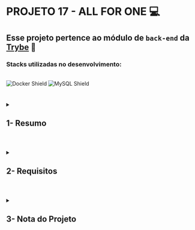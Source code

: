 # PROJETO 17 - ALL FOR ONE :computer:

## Esse projeto pertence ao módulo de `back-end` da [Trybe](https://www.betrybe.com/) :green_heart:

### Stacks utilizadas no desenvolvimento:
<div style="display: inline_block"><br>
  <img src="https://img.shields.io/badge/Docker-2CA5E0?style=for-the-badge&logo=docker&logoColor=white" alt="Docker Shield" />
  <img src="https://img.shields.io/badge/MySQL-005C84?style=for-the-badge&logo=mysql&logoColor=white" alt="MySQL Shield" />
</div>
 
 #
<details>
 
<summary>
  
## 1- Resumo
  
</summary>

Nesse projeto trabalhei com a aplicação dos conceitos de SQL onde pude exibir dados específicos de tabelas, filtrando os elementos com precisão e manipulando a informação de diversas formas possíveis, como:

* Filtragem condicional;
* Adicionando novas colunas e valores em determinadas tabelas;
* Atualizando dados de uma coluna existente utilizando condicionais;
* Deletando dados e tabelas específicas; Veja mais abaixo!
  
</details>

#

<details>
 
<summary>
 
## 2- Requisitos

</summary>

* I. Exiba apenas os nomes dos produtos na tabela products.
* II. Exiba os dados de todas as colunas da tabela products.
* III. Escreva uma query que exiba os valores da coluna que representa a primary key da tabela products.
* IV. Conte quantos registros existem na coluna product_name da tabela products.
* V. Monte uma query que exiba os dados da tabela products a partir do quarto registro até o décimo terceiro.
* VI. Exiba os dados das colunas product_name e id da tabela products de maneira que os resultados estejam em ordem alfabética dos nomes.
* VII. Mostre apenas os ids dos 5 últimos registros da tabela products (a ordenação deve ser baseada na coluna id).
* VIII. Faça uma consulta na tabela employees que retorne o nome completo da pessoa colaboradora (colunas first_name e last_name) com o nome full_name e também a localização completa (colunas city, state_province e address) com o nome location.
* IX. Mostre todos os valores de notes da tabela purchase_orders que não são nulos.
* X. Mostre todos os dados da tabela purchase_orders em ordem decrescente, ordenados por created_by em que o created_by é maior ou igual a 3.
* XI. Exiba os dados da coluna notes da tabela purchase_orders em que seu valor de Purchase generated based on Order é maior ou igual a 30 e menor ou igual a 39.
* XII. Mostre as submitted_date de purchase_orders em que a submitted_date é do dia 26 de abril de 2006.
* XIII. Mostre o supplier_id das purchase_orders em que o supplier_id seja 1 ou 3.
* XIV. Mostre os resultados da coluna supplier_id da tabela purchase_orders em que o supplier_id seja maior ou igual a 1 e menor ou igual 3.
* XV. Mostre somente as horas (sem os minutos e os segundos) da coluna submitted_date de todos registros da tabela purchase_orders.
* XVI. Exiba a submitted_date das purchase_orders que estão entre 2006-01-26 00:00:00 e 2006-03-31 23:59:59.
* XVII. Mostre os registros das colunas id e supplier_id das purchase_orders em que os supplier_id sejam tanto 1, ou 3, ou 5, ou 7.
* XVIII. Mostre todos os registros de purchase_orders que tem o supplier_id igual a 3 e status_id igual a 2.
* XIX. Mostre a quantidade de pedidos que foram feitos na tabela orders pelo employee_id igual a 5 ou 6, e que foram enviados através do método(coluna) shipper_id igual a 2.
* XX. Adicione à tabela order_details um registro com order_id: 69, product_id: 80, quantity: 15.0000, unit_price: 15.0000, discount: 0, status_id: 2, date_allocated: NULL, purchase_order_id: NULL e inventory_id: 129.
* XXI. Adicione com um único INSERT, duas linhas à tabela order_details com os mesmos dados do requisito 20. 
* XXII. Atualize todos os dados da coluna discount, na tabela order_details, para 15.
* XXIII. Atualize os dados da coluna discount da tabela order_details para 30, onde o valor na coluna unit_price seja menor que 10.0000.
* XXIV. Atualize os dados da coluna discount da tabela order_details para 45, onde o valor na coluna unit_price seja maior que 10.0000 e o id seja um número entre 30 e 40.
* XXV. Delete todos os dados em que a unit_price da tabela order_details seja menor que 10.0000.
* XXVI. Delete todos os dados em que a unit_price da tabela order_details seja maior que 10.0000.
* XXVII. Delete todos os dados da tabela order_details.

</details>

# 

<details>
 
<summary>

## 3- Nota do Projeto
 
</summary>

## 100% :heavy_check_mark:

![Project-all-for-one]()

</details> 
 
# 
